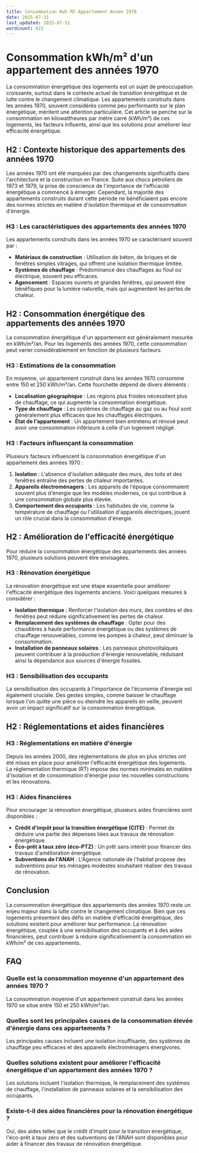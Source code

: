 ```yaml
---
title: Consommation Kwh M2 Appartement Annee 1970
date: 2025-07-31
last_updated: 2025-07-31
wordcount: 923
---
```


# Consommation kWh/m² d'un appartement des années 1970

La consommation énergétique des logements est un sujet de préoccupation croissante, surtout dans le contexte actuel de transition énergétique et de lutte contre le changement climatique. Les appartements construits dans les années 1970, souvent considérés comme peu performants sur le plan énergétique, méritent une attention particulière. Cet article se penche sur la consommation en kilowattheures par mètre carré (kWh/m²) de ces logements, les facteurs influents, ainsi que les solutions pour améliorer leur efficacité énergétique.

## H2 : Contexte historique des appartements des années 1970

Les années 1970 ont été marquées par des changements significatifs dans l'architecture et la construction en France. Suite aux chocs pétroliers de 1973 et 1979, la prise de conscience de l'importance de l'efficacité énergétique a commencé à émerger. Cependant, la majorité des appartements construits durant cette période ne bénéficiaient pas encore des normes strictes en matière d'isolation thermique et de consommation d'énergie.

### H3 : Les caractéristiques des appartements des années 1970

Les appartements construits dans les années 1970 se caractérisent souvent par :

- **Matériaux de construction** : Utilisation de béton, de briques et de fenêtres simples vitrages, qui offrent une isolation thermique limitée.
- **Systèmes de chauffage** : Prédominance des chauffages au fioul ou électrique, souvent peu efficaces.
- **Agencement** : Espaces ouverts et grandes fenêtres, qui peuvent être bénéfiques pour la lumière naturelle, mais qui augmentent les pertes de chaleur.

## H2 : Consommation énergétique des appartements des années 1970

La consommation énergétique d'un appartement est généralement mesurée en kWh/m²/an. Pour les logements des années 1970, cette consommation peut varier considérablement en fonction de plusieurs facteurs.

### H3 : Estimations de la consommation

En moyenne, un appartement construit dans les années 1970 consomme entre 150 et 250 kWh/m²/an. Cette fourchette dépend de divers éléments :

- **Localisation géographique** : Les régions plus froides nécessitent plus de chauffage, ce qui augmente la consommation énergétique.
- **Type de chauffage** : Les systèmes de chauffage au gaz ou au fioul sont généralement plus efficaces que les chauffages électriques.
- **État de l'appartement** : Un appartement bien entretenu et rénové peut avoir une consommation inférieure à celle d'un logement négligé.

### H3 : Facteurs influençant la consommation

Plusieurs facteurs influencent la consommation énergétique d'un appartement des années 1970 :

1. **Isolation** : L'absence d'isolation adéquate des murs, des toits et des fenêtres entraîne des pertes de chaleur importantes.
2. **Appareils électroménagers** : Les appareils de l'époque consommaient souvent plus d'énergie que les modèles modernes, ce qui contribue à une consommation globale plus élevée.
3. **Comportement des occupants** : Les habitudes de vie, comme la température de chauffage ou l'utilisation d'appareils électriques, jouent un rôle crucial dans la consommation d'énergie.

## H2 : Amélioration de l'efficacité énergétique

Pour réduire la consommation énergétique des appartements des années 1970, plusieurs solutions peuvent être envisagées.

### H3 : Rénovation énergétique

La rénovation énergétique est une étape essentielle pour améliorer l'efficacité énergétique des logements anciens. Voici quelques mesures à considérer :

- **Isolation thermique** : Renforcer l'isolation des murs, des combles et des fenêtres peut réduire significativement les pertes de chaleur.
- **Remplacement des systèmes de chauffage** : Opter pour des chaudières à haute performance énergétique ou des systèmes de chauffage renouvelables, comme les pompes à chaleur, peut diminuer la consommation.
- **Installation de panneaux solaires** : Les panneaux photovoltaïques peuvent contribuer à la production d'énergie renouvelable, réduisant ainsi la dépendance aux sources d'énergie fossiles.

### H3 : Sensibilisation des occupants

La sensibilisation des occupants à l'importance de l'économie d'énergie est également cruciale. Des gestes simples, comme baisser le chauffage lorsque l'on quitte une pièce ou éteindre les appareils en veille, peuvent avoir un impact significatif sur la consommation énergétique.

## H2 : Réglementations et aides financières

### H3 : Réglementations en matière d'énergie

Depuis les années 2000, des réglementations de plus en plus strictes ont été mises en place pour améliorer l'efficacité énergétique des logements. La réglementation thermique (RT) impose des normes minimales en matière d'isolation et de consommation d'énergie pour les nouvelles constructions et les rénovations.

### H3 : Aides financières

Pour encourager la rénovation énergétique, plusieurs aides financières sont disponibles :

- **Crédit d'impôt pour la transition énergétique (CITE)** : Permet de déduire une partie des dépenses liées aux travaux de rénovation énergétique.
- **Éco-prêt à taux zéro (éco-PTZ)** : Un prêt sans intérêt pour financer des travaux d'amélioration énergétique.
- **Subventions de l'ANAH** : L'Agence nationale de l'habitat propose des subventions pour les ménages modestes souhaitant réaliser des travaux de rénovation.

## Conclusion

La consommation énergétique des appartements des années 1970 reste un enjeu majeur dans la lutte contre le changement climatique. Bien que ces logements présentent des défis en matière d'efficacité énergétique, des solutions existent pour améliorer leur performance. La rénovation énergétique, couplée à une sensibilisation des occupants et à des aides financières, peut contribuer à réduire significativement la consommation en kWh/m² de ces appartements.

## FAQ

### Quelle est la consommation moyenne d'un appartement des années 1970 ?

La consommation moyenne d'un appartement construit dans les années 1970 se situe entre 150 et 250 kWh/m²/an.

### Quelles sont les principales causes de la consommation élevée d'énergie dans ces appartements ?

Les principales causes incluent une isolation insuffisante, des systèmes de chauffage peu efficaces et des appareils électroménagers énergivores.

### Quelles solutions existent pour améliorer l'efficacité énergétique d'un appartement des années 1970 ?

Les solutions incluent l'isolation thermique, le remplacement des systèmes de chauffage, l'installation de panneaux solaires et la sensibilisation des occupants.

### Existe-t-il des aides financières pour la rénovation énergétique ?

Oui, des aides telles que le crédit d'impôt pour la transition énergétique, l'éco-prêt à taux zéro et des subventions de l'ANAH sont disponibles pour aider à financer des travaux de rénovation énergétique.